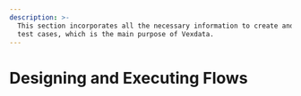 ```yaml
---
description: >-
  This section incorporates all the necessary information to create and execute
  test cases, which is the main purpose of Vexdata.
---
```


# Designing and Executing Flows


